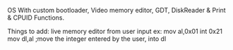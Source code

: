 OS With custom bootloader, Video memory editor, GDT, DiskReader & Print & CPUID Functions.

Things to add: live memory editor from user input
ex: 
mov al,0x01
int 0x21
mov dl,al ;move the integer entered by the user, into dl
